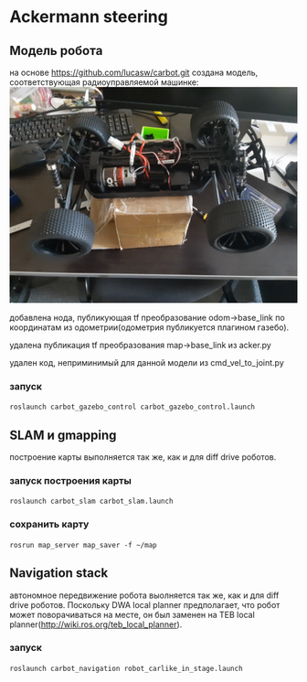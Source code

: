 # Ackermann steering
## Модель робота
на основе https://github.com/lucasw/carbot.git создана модель, соответствующая радиоуправляемой машинке:
![Image of car](https://github.com/vchernokulsky/IntemsAGV/blob/dev/software/Simulation/ackermann_ws/img/car.jpg)

добавлена нода, публикующая tf преобразование odom->base_link по координатам из одометрии(одометрия публикуется плагином газебо).

удалена публикация tf преобразования map->base_link из acker.py

удален код, неприминимый для данной модели из cmd_vel_to_joint.py

### запуск
`roslaunch carbot_gazebo_control carbot_gazebo_control.launch`

## SLAM и gmapping

построение карты выполняется так же, как и для diff drive роботов.

### запуск построения карты
`roslaunch carbot_slam carbot_slam.launch`

### сохранить карту
`rosrun map_server map_saver -f ~/map`

## Navigation stack

автономное передвижение робота выолняется так же, как и для diff drive роботов.
Поскольку DWA local planner предполагает, что робот может поворачиваться на месте, он был заменен на TEB local planner(http://wiki.ros.org/teb_local_planner).

### запуск
`roslaunch carbot_navigation robot_carlike_in_stage.launch`
